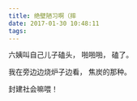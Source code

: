 ```yaml
---
title: 绝壁陋习啊（摔
date: 2017-01-30 10:48:11
tags:
---
```


六姨叫自己儿子磕头，
啪啪啪，
磕了。

我在旁边边烧炉子边看，
焦炭的那种。

封建社会嘛喂！
